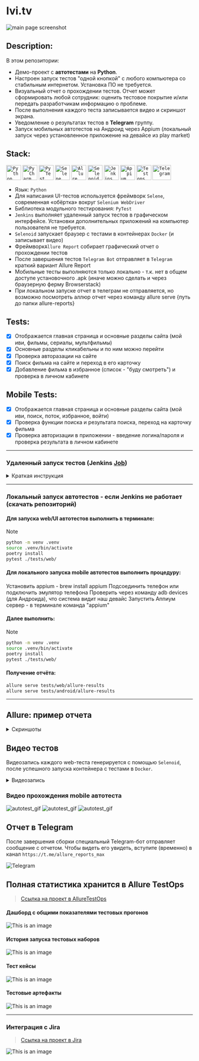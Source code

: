 # Ivi.tv
![main page screenshot](images/main%20screen%20page.png)

## Description:
В этом репозитории:
- Демо-проект с <b>автотестами</b> на <b>Python</b>.
- Настроен запуск тестов "одной кнопкой" с любого компьютера со стабильным интернетом. Установка ПО не требуется.
- Визуальный отчет о прохождении тестов. Отчет может сформировать любой сотрудник: оценить тестовое покрытие и/или передать разработчикам информацию о проблеме.
- После выполнения каждого теста записывается видео и скриншот экрана.
- Уведомление о результатах тестов в <b>Telegram</b> группу.
- Запуск мобильных автотестов на Андроид через Appium (локальный запуск через установленное приложение на девайсе из play market)

## Stack:
<code><img src="images/StackIcons/python.svg" width="40" height="40" alt="Python"  title="Python" /></code>
<code><img src="images/StackIcons/pycharm.png" width="40" height="40" alt="PyCharm" title="PyCharm"></code>
<code><img src="images/StackIcons/pytest.png" width="40" height="40"  alt="PyTest" title="PyTest"></code>
<code><img src="images/StackIcons/selene.png" width="40" height="40"  alt="Selene" title="Selene"></code>
<code><img src="images/StackIcons/Allure.svg" width="40" height="40"  alt="Allure" title="Allure"></code>
<code><img src="images/StackIcons/selenoid.png" width="40" height="40"  alt="Selenoid " title="Selenoid"></code>
<code><img src="images/StackIcons/Jenkins.svg" width="40" height="40"  alt="Jenkins " title="Jenkins"></code>
<code><img src="images/StackIcons/appium.png" width="40" height="40"  alt="Appium " title="Appium"></code>
<code><img src="images/StackIcons/allure_testops.png" width="40" height="40"  alt="Testops " title="Testops"></code>
<code><img src="images/StackIcons/Telegram.svg" width="50" height="40" alt="Telegram"  title="Telegram"></code>
<br>
- Язык: `Python`
- Для написания UI-тестов используется фреймворк `Selene`, современная «обёртка» вокруг `Selenium WebDriver`
- Библиотека модульного тестирования: `PyTest`
- `Jenkins` выполняет удаленный запуск тестов в графическом интерфейсе. Установки дополнительных приложений на компьютер пользователя не требуется.
- `Selenoid` запускает браузер с тестами в контейнерах `Docker` (и записывает видео)
- Фреймворк`Allure Report` собирает графический отчет о прохождении тестов
- После завершения тестов `Telegram Bot` отправляет в `Telegram` краткий вариант Allure Report
- Мобильные тесты выполняются только локально - т.к. нет в общем доступе установочного .apk (иначе можно сделать и через браузерную ферму Browserstack)
- При локальном запуске отчет в телеграм не отправляется, но возможно посмотреть аллюр отчет через команду allure serve {путь до папки allure-reports}

## Tests:
- [x] Отображается главная страница и основные разделы сайта (мой иви, фильмы, сериалы, мультфильмы)
- [x] Основные разделы кликабельны и по ним можно перейти
- [x] Проверка авторазации на сайте
- [x] Поиск фильма на сайте и переход в его карточку
- [x] Добавление фильма в избранное (список - "буду смотреть") и проверка в личном кабинете

## Mobile Tests:
- [x] Отображается главная страница и основные разделы сайта (мой иви, поиск, поток, избранное, войти)
- [x] Проверка функции поиска и результата поиска, переход на карточку фильма
- [x] Проверка авторизации в приложении - введение логина/пароля и проверка результата в личном кабинете

----


### Удаленный запуск тестов (<b>Jenkins <a target="_blank" href="https://jenkins.autotests.cloud/job/qa.guru_18_14/">Job</a></b>)
<details>
   <summary>Краткая инструкция</summary>

###### А: 

<i>Незарегистрированным</i> пользователем открыть готовый, ранее сформированный отчет (желтая иконка, стрелка №2 на скриншоте)
<p>Результат: откроется страница с отчетом Allure Report</p>

###### Б: 
<i>Зарегистрированным</i> пользователем: 
1. Перейти на страницу сборки проекта
2. Выбрать желаемые "Build with Parameters" в графическом интерфейсе или оставить как есть.
3. Запустить выполнение тестов кнопкой "Build"
4. Убедиться, что в блоке "Builds" появилась новая запись.
5. Дождаться окончания активного процесса (~2-3 мин)
6. Кликнуть по значку или тексту Allure Report
<p>Результат: откроется страница с отчетом Allure Report</p>

> <p>Срок хранения сборки на сервере ~60 дней. Ссылка на Job может оказаться недоступной после 28.07.2025</p>

<p>Образец:</p>

<br>![Jenkins](images/jenkins-screen.png)

</details>

----

### Локальный запуск автотестов - если Jenkins не работает (скачать репозиторий)

#### Для запуска web/UI автотестов выполнить в терминале:
> [!NOTE]

```bash
python -m venv .venv
source .venv/bin/activate
poetry install
pytest ./tests/web/
```


#### Для локального запуска mobile автотестов выполнить процедуру:

####
Установить appium - brew install appium
Подсоединить телефон или подключить эмулятор телефона
Проверить через команду adb devices (для Андроида), что система видит наш девайс
Запустить Аппиум сервер - в терминале команда "appium"
####

#### Далее выполнить:
> [!NOTE]

```bash
python -m venv .venv
source .venv/bin/activate
poetry install
pytest ./tests/web/
```

#### Получение отчёта:
```bash
allure serve tests/web/allure-results
allure serve tests/android/allure-results

```

----



## Allure: пример отчета
<details>
   <summary>Скриншоты</summary>

###### Главный экран (Overview)
![Screen Allure1](images/allure-main-screen.png)
###### Страница со списком тестов (Graph)
![Screen Allure2](images/allure-graphs.png)
###### Пример описания теста
![Screen Allure3](images/allure-test-suites.png)

</details>

## Видео тестов
Видеозапись каждого web-теста генерируется с помощью `Selenoid`, после успешного запуска контейнера c тестами в `Docker`. 
<details>
<summary>Видеозапись</summary>
<p>Образец:</p>

----


![Video test](images/video-report.gif)
</details>

### Видео прохождения mobile автотеста
![autotest_gif](images/Firsttest-ezgif.com-crop.gif)
![autotest_gif](images/Secondtest-ezgif.com-crop.gif)
![autotest_gif](images/3rdtest-ezgif.com-crop.gif)


## Отчет в Telegram
После завершения сборки специальный Telegram-бот отправляет сообщение с отчетом.
Чтобы видеть его увидеть, вступите (временно) в канал `https://t.me/allure_reports_max`


![Telegram](images/message_telegram.png)

## Полная статистика хранится в Allure TestOps

> [Ссылка на проект в AllureTestOps](https://allure.autotests.cloud/project/4695/dashboards)

#### Дашборд с общими показателями тестовых прогонов

![This is an image](images/testops%20main%20screen.png)

#### История запуска тестовых наборов

![This is an image](images/testops%20test%20runs.png)

#### Тест кейсы

![This is an image](images/testops-test-suits.png)

#### Тестовые артефакты

![This is an image](images/test_artefacts.png)

----

### Интеграция с Jira

> [Ссылка на проект в Jira](https://jira.autotests.cloud/browse/HOMEWORK-1430)

![This is an image](images/jira%20screen.png)
